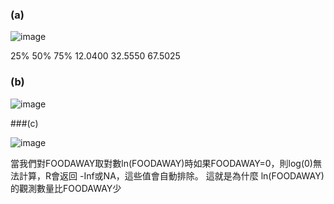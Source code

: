 ### (a) 

![image](https://github.com/user-attachments/assets/c83a5780-dcc3-411d-a3e8-3818908aa3d4)


  25%       50%       75% 
12.0400   32.5550   67.5025 
> 



### (b)

![image](https://github.com/user-attachments/assets/17517d81-c9c1-4fa5-a6fe-21fbb09126f6)



###(c) 


![image](https://github.com/user-attachments/assets/191b1cc5-eef2-4cef-9c83-32933f414a4b)

當我們對FOODAWAY取對數ln(FOODAWAY)時如果FOODAWAY=0，則log(0)無法計算，R會返回 -Inf或NA，這些值會自動排除。
這就是為什麼 ln(FOODAWAY)的觀測數量比FOODAWAY少
